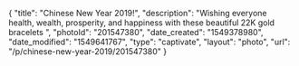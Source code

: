 {
    "title": "Chinese New Year 2019!",
    "description": "Wishing everyone health, wealth, prosperity, and happiness with these beautiful 22K gold bracelets ",
    "photoId": "201547380",
    "date_created": "1549378980",
    "date_modified": "1549641767",
    "type": "captivate",
    "layout": "photo",
    "url": "\/p\/chinese-new-year-2019\/201547380"
}